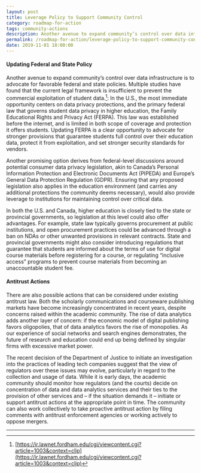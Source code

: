 ```yaml
---
layout: post
title: Leverage Policy to Support Community Control
category: roadmap-for-action
tags: community-actions
description: Another avenue to expand community’s control over data infrastructure is to advocate for favorable federal and state policies.
permalink: /roadmap-for-action/leverage-policy-to-support-community-control
date: 2019-11-01 18:00:00
---
```


#### Updating Federal and State Policy

Another avenue to expand community’s control over data infrastructure is to advocate for favorable federal and state policies. Multiple studies have found that the current legal framework is insufficient to prevent the commercial exploitation of student data.[^20]: In the U.S., the most immediate opportunity centers on data privacy protections, and the primary federal law that governs student data privacy in higher education, the Family Educational Rights and Privacy Act (FERPA). This law was established before the internet, and is limited in both scope of coverage and protection it offers students. Updating FERPA is a clear opportunity to advocate for stronger provisions that guarantee students full control over their education data, protect it from exploitation, and set stronger security standards for vendors.

Another promising option derives from federal-level discussions around potential consumer data privacy legislation, akin to Canada’s Personal Information Protection and Electronic Documents Act (PIPEDA) and Europe’s General Data Protection Regulation (GDPR). Ensuring that any proposed legislation also applies in the education environment (and carries any additional protections the community deems necessary), would also provide leverage to institutions for maintaining control over critical data.

In both the U.S. and Canada, higher education is closely tied to the state or provincial governments, so legislation at this level could also offer advantages. For example, state law typically governs procurement at public institutions, and open procurement practices could be advanced through a ban on NDAs or other unwanted provisions in relevant contracts. State and provincial governments might also consider introducing regulations that guarantee that students are informed about the terms of use for digital course materials before registering for a course, or regulating “inclusive access” programs to prevent course materials from becoming an unaccountable student fee.

#### Antitrust Actions

There are also possible actions that can be considered under existing antitrust law. Both the scholarly communications and courseware publishing markets have become increasingly concentrated in recent years, despite concerns raised within the academic community. The rise of data analytics adds another layer of concern: if the economic model of digital publishing favors oligopolies, that of data analytics favors the rise of monopolies. As our experience of social networks and search engines demonstrates, the future of research and education could end up being defined by singular firms with excessive market power.

The recent decision of the Department of Justice to initiate an investigation into the practices of leading tech companies suggest that the view of regulators over these issues may evolve, particularly in regard to the collection and usage of data. While it is early days, the academic community should monitor how regulators (and the courts) decide on concentration of data and data analytics services and their ties to the provision of other services and – if the situation demands it – initiate or support antitrust actions at the appropriate point in time. The community can also work collectively to take proactive antitrust action by filing comments with antitrust enforcement agencies or working actively to oppose mergers.


***
[^20]: [https://ir.lawnet.fordham.edu/cgi/viewcontent.cgi?article=1003&context=clip](https://ir.lawnet.fordham.edu/cgi/viewcontent.cgi?article=1003&context=clip)

